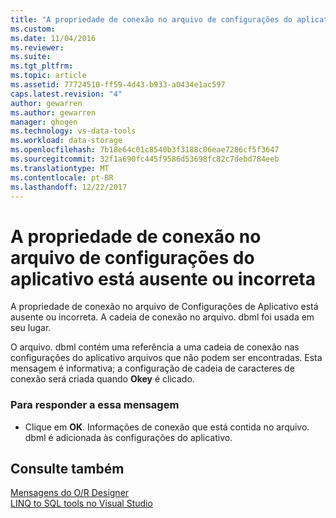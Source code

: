 ```yaml
---
title: "A propriedade de conexão no arquivo de configurações do aplicativo está ausente ou incorreto | Microsoft Docs"
ms.custom: 
ms.date: 11/04/2016
ms.reviewer: 
ms.suite: 
ms.tgt_pltfrm: 
ms.topic: article
ms.assetid: 77724510-ff59-4d43-b933-a0434e1ac597
caps.latest.revision: "4"
author: gewarren
ms.author: gewarren
manager: ghogen
ms.technology: vs-data-tools
ms.workload: data-storage
ms.openlocfilehash: 7b18e64c01c8540b3f3188c06eae7286cf5f3647
ms.sourcegitcommit: 32f1a690fc445f9586d53698fc82c7debd784eeb
ms.translationtype: MT
ms.contentlocale: pt-BR
ms.lasthandoff: 12/22/2017
---
```

# <a name="the-connection-property-in-the-application-settings-file-is-missing-or-incorrect"></a>A propriedade de conexão no arquivo de configurações do aplicativo está ausente ou incorreta
A propriedade de conexão no arquivo de Configurações de Aplicativo está ausente ou incorreta. A cadeia de conexão no arquivo. dbml foi usada em seu lugar.  
  
 O arquivo. dbml contém uma referência a uma cadeia de conexão nas configurações do aplicativo arquivos que não podem ser encontradas. Esta mensagem é informativa; a configuração de cadeia de caracteres de conexão será criada quando **Okey** é clicado.  
  
### <a name="to-respond-to-this-message"></a>Para responder a essa mensagem  
  
-   Clique em **OK**. Informações de conexão que está contida no arquivo. dbml é adicionada às configurações do aplicativo.  
  
## <a name="see-also"></a>Consulte também
[Mensagens do O/R Designer](../data-tools/o-r-designer-messages.md)  
[LINQ to SQL tools no Visual Studio](../data-tools/linq-to-sql-tools-in-visual-studio2.md)